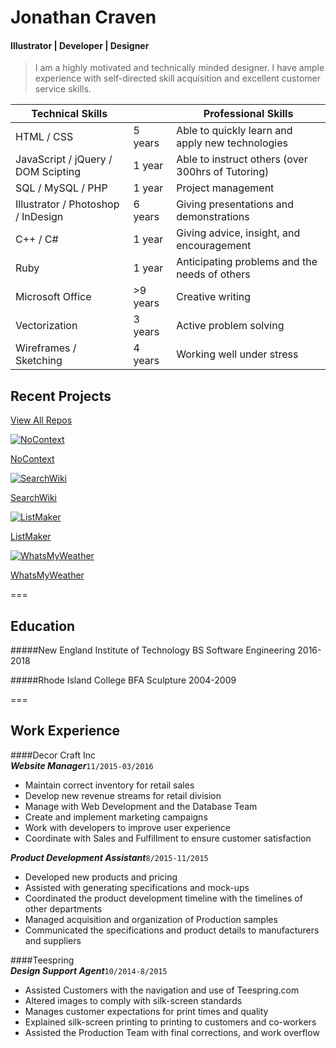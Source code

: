 Jonathan Craven
===
#### Illustrator | Developer | Designer
>I am a highly motivated and technically minded designer. I have ample experience with self-directed skill acquisition and excellent customer service skills.

Technical Skills                         |         | Professional Skills
---|---|---
HTML / CSS                          | 5 years | Able to quickly learn and apply new technologies
JavaScript / jQuery / DOM Scipting  | 1 year  | Able to instruct others (over 300hrs of Tutoring)
SQL / MySQL / PHP                   | 1 year  | Project management
Illustrator / Photoshop / InDesign  | 6 years | Giving presentations and demonstrations
C++ / C#                            | 1 year  | Giving advice, insight, and encouragement
Ruby                                | 1 year  | Anticipating problems and the needs of others
Microsoft Office                   	| >9 years| Creative writing
Vectorization		                    | 3 years | Active problem solving
Wireframes / Sketching              | 4 years | Working well under stress


Recent Projects
---

[View All Repos](https://github.com/kravenoff42)

[![NoContext](images/NoContext.PNG)](https://github.com/kravenoff42/NoContext)

[NoContext](https://github.com/kravenoff42/NoContext)

[![SearchWiki](images/SearchWiki.PNG)](https://github.com/kravenoff42/SearchWiki)

[SearchWiki](https://github.com/kravenoff42/SearchWiki)

[![ListMaker](images/Listmaker.PNG)](https://github.com/kravenoff42/ListMaker)

[ListMaker](https://github.com/kravenoff42/ListMaker)

[![WhatsMyWeather](images/WhatsMyWeather.PNG)](https://github.com/kravenoff42/WhatsMyWeather)

[WhatsMyWeather](https://github.com/kravenoff42/WhatsMyWeather)

===

Education
---

#####New England Institute of Technology
BS Software Engineering
2016-2018

#####Rhode Island College
BFA Sculpture
2004-2009

===

Work Experience
---
####Decor Craft Inc		
**_Website Manager_**`11/2015-03/2016`
- Maintain correct inventory for retail sales
- Develop new revenue streams for retail division
- Manage with Web Development and the Database Team
- Create and implement marketing campaigns
- Work with developers to improve user experience
- Coordinate with Sales and Fulfillment to ensure customer satisfaction

**_Product Development Assistant_**`8/2015-11/2015`
- Developed new products and pricing
- Assisted with generating specifications and mock-ups
- Coordinated the product development timeline with the timelines of other departments
- Managed acquisition and organization of Production samples
- Communicated the specifications and product details to manufacturers and suppliers 

####Teespring		
**_Design Support Agent_**`10/2014-8/2015`
- Assisted Customers with the navigation and use of Teespring.com
- Altered images to comply with silk-screen standards
- Manages customer expectations for print times and quality
- Explained silk-screen printing to printing to customers and co-workers
- Assisted the Production Team with final corrections, and work overflow 
